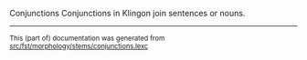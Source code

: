 Conjunctions
Conjunctions in Klingon join sentences or nouns.

* * *

<small>This (part of) documentation was generated from [src/fst/morphology/stems/conjunctions.lexc](https://github.com/giellalt/lang-tlh/blob/main/src/fst/morphology/stems/conjunctions.lexc)</small>
